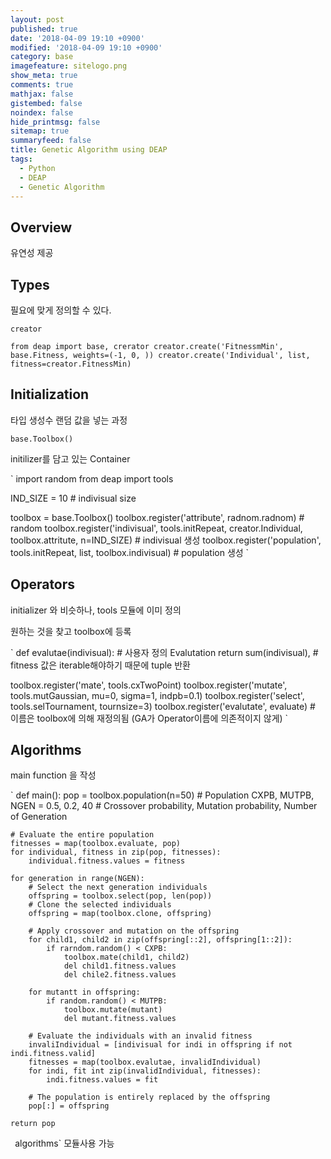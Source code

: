 ```yaml
---
layout: post
published: true
date: '2018-04-09 19:10 +0900'
modified: '2018-04-09 19:10 +0900'
category: base
imagefeature: sitelogo.png
show_meta: true
comments: true
mathjax: false
gistembed: false
noindex: false
hide_printmsg: false
sitemap: true
summaryfeed: false
title: Genetic Algorithm using DEAP
tags:
  - Python
  - DEAP
  - Genetic Algorithm
---
```

## Overview
유연성 제공

## Types
필요에 맞게 정의할 수 있다.

`creator`

`
from deap import base, crerator
creator.create('FitnessmMin', base.Fitness, weights=(-1, 0, ))
creator.create('Individual', list, fitness=creator.FitnessMin)
`

## Initialization
타입 생성수 랜덤 값을 넣는 과정

`base.Toolbox()`

initilizer를 담고 있는 Container

`
import random
from deap import tools

IND_SIZE = 10 # indivisual size

toolbox = base.Toolbox()
toolbox.register('attribute', radnom.radnom) # random 
toolbox.register('indivisual', tools.initRepeat, creator.Individual, toolbox.attritute, n=IND_SIZE) # indivisual 생성
toolbox.register('population', tools.initRepeat, list, toolbox.indivisual) # population 생성
`

## Operators
initializer 와 비슷하나, tools 모듈에 이미 정의

원하는 것을 찾고 toolbox에 등록

`
def evalutae(indivisual): # 사용자 정의 Evalutation
	return sum(indivisual), # fitness 값은 iterable해야하기 때문에 tuple 반환
    
toolbox.register('mate', tools.cxTwoPoint)
toolbox.register('mutate', tools.mutGaussian, mu=0, sigma=1, indpb=0.1)
toolbox.register('select', tools.selTournament, tournsize=3)
toolbox.register('evalutate', evaluate) # 이름은 toolbox에 의해 재정의됨 (GA가 Operator이름에 의존적이지 않게)
`

## Algorithms
main function 을 작성

`
def main():
	pop = toolbox.population(n=50) # Population
    CXPB, MUTPB, NGEN = 0.5, 0.2, 40 # Crossover probability, Mutation probability, Number of Generation
    
    # Evaluate the entire population
    fitnesses = map(toolbox.evaluate, pop)
    for individual, fitness in zip(pop, fitnesses):
    	individual.fitness.values = fitness
       
    for generation in range(NGEN):
    	# Select the next generation individuals
        offspring = toolbox.select(pop, len(pop))
        # Clone the selected individuals
        offspring = map(toolbox.clone, offspring)
        
        # Apply crossover and mutation on the offspring
        for child1, child2 in zip(offspring[::2], offspring[1::2]):
        	if rarndom.random() < CXPB:
            	toolbox.mate(child1, child2)
                del child1.fitness.values
                del chile2.fitness.values
		
        for mutantt in offspring:
			if random.random() < MUTPB:
            	toolbox.mutate(mutant)
                del mutant.fitness.values
              
		# Evaluate the individuals with an invalid fitness
        invaliIndividual = [indivisual for indi in offspring if not indi.fitness.valid]
        fitnesses = map(toolbox.evalutae, invalidIndividual)
        for indi, fit int zip(invalidIndividual, fitnesses):
        	indi.fitness.values = fit

		# The population is entirely replaced by the offspring
        pop[:] = offspring
        
	return pop
`
`algorithms` 모듈사용 가능

            	
    	










